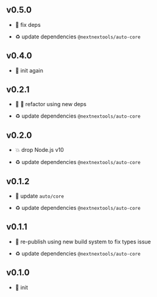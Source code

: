 ## v0.5.0

* 🌱 fix deps

* ♻️ update dependencies `@nextnextools/auto-core`

## v0.4.0

* 🐣 init again

## v0.2.1

* 🐞 🐞 refactor using new deps

* ♻️ update dependencies `@nextnextools/auto-core`

## v0.2.0

* 💥 drop Node.js v10

* ♻️ update dependencies `@nextnextools/auto-core`

## v0.1.2

* 🐞 update `auto/core`

* ♻️ update dependencies `@nextnextools/auto-core`

## v0.1.1

* 🐞 re-publish using new build system to fix types issue

* ♻️ update dependencies `@nextnextools/auto-core`

## v0.1.0

* 🐣 init
